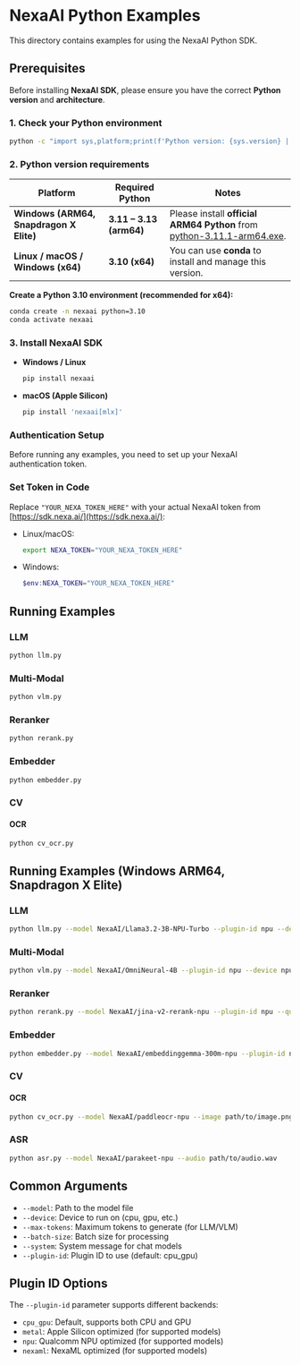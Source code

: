 # NexaAI Python Examples

This directory contains examples for using the NexaAI Python SDK.

## Prerequisites

Before installing **NexaAI SDK**, please ensure you have the correct **Python version** and **architecture**.

### 1. Check your Python environment

```sh
python -c "import sys,platform;print(f'Python version: {sys.version} | Architecture: {platform.machine()}')"
```

### 2. Python version requirements

| Platform                                | Required Python         | Notes                                                                                                                    |
| --------------------------------------- | ----------------------- | ------------------------------------------------------------------------------------------------------------------------ |
| **Windows (ARM64, Snapdragon X Elite)** | **3.11 – 3.13 (arm64)** | Please install **official ARM64 Python** from [python-3.11.1-arm64.exe](https://www.python.org/ftp/python/3.11.1/python-3.11.1-arm64.exe). |
| **Linux / macOS / Windows (x64)**       | **3.10 (x64)**          | You can use **conda** to install and manage this version.                                                                |

**Create a Python 3.10 environment (recommended for x64):**

```sh
conda create -n nexaai python=3.10
conda activate nexaai
```

### 3. Install NexaAI SDK

* **Windows / Linux**

  ```bash
  pip install nexaai
  ```
* **macOS (Apple Silicon)**

  ```bash
  pip install 'nexaai[mlx]'
  ```

### Authentication Setup

Before running any examples, you need to set up your NexaAI authentication token.

### Set Token in Code

Replace `"YOUR_NEXA_TOKEN_HERE"` with your actual NexaAI token from [https://sdk.nexa.ai/](https://sdk.nexa.ai/):

- Linux/macOS:
  ```bash
  export NEXA_TOKEN="YOUR_NEXA_TOKEN_HERE"
  ```
- Windows:
  ```powershell
  $env:NEXA_TOKEN="YOUR_NEXA_TOKEN_HERE"
  ```

## Running Examples

### LLM

```bash
python llm.py
```

### Multi-Modal

```bash
python vlm.py
```

### Reranker

```bash
python rerank.py
```

### Embedder

```bash
python embedder.py
```

### CV

#### OCR

```bash
python cv_ocr.py
```

## Running Examples (Windows ARM64, Snapdragon X Elite)

### LLM

```bash
python llm.py --model NexaAI/Llama3.2-3B-NPU-Turbo --plugin-id npu --device npu --max-tokens 100 --system "You are a helpful assistant."
```

### Multi-Modal

```bash
python vlm.py --model NexaAI/OmniNeural-4B --plugin-id npu --device npu --max-tokens 100 --system "You are a helpful assistant."
```

### Reranker

```bash
python rerank.py --model NexaAI/jina-v2-rerank-npu --plugin-id npu --query "Where is on-device AI?" --documents "On-device AI is a type of AI that is processed on the device itself, rather than in the cloud." "edge computing" "A ragdoll is a breed of cat that is known for its long, flowing hair and gentle personality." "The capital of France is Paris."
```

### Embedder

```bash
python embedder.py --model NexaAI/embeddinggemma-300m-npu --plugin-id npu --texts "On-device AI is a type of AI that is processed on the device itself, rather than in the cloud." "edge computing" "A ragdoll is a breed of cat that is known for its long, flowing hair and gentle personality." "The capital of France is Paris." --query "what is on device AI" --batch-size 2
```

### CV

#### OCR

```bash
python cv_ocr.py --model NexaAI/paddleocr-npu --image path/to/image.png
```

### ASR

```bash
python asr.py --model NexaAI/parakeet-npu --audio path/to/audio.wav
```

## Common Arguments

- `--model`: Path to the model file
- `--device`: Device to run on (cpu, gpu, etc.)
- `--max-tokens`: Maximum tokens to generate (for LLM/VLM)
- `--batch-size`: Batch size for processing
- `--system`: System message for chat models
- `--plugin-id`: Plugin ID to use (default: cpu_gpu)

## Plugin ID Options

The `--plugin-id` parameter supports different backends:

- `cpu_gpu`: Default, supports both CPU and GPU
- `metal`: Apple Silicon optimized (for supported models)
- `npu`: Qualcomm NPU optimized (for supported models)
- `nexaml`: NexaML optimized (for supported models)
